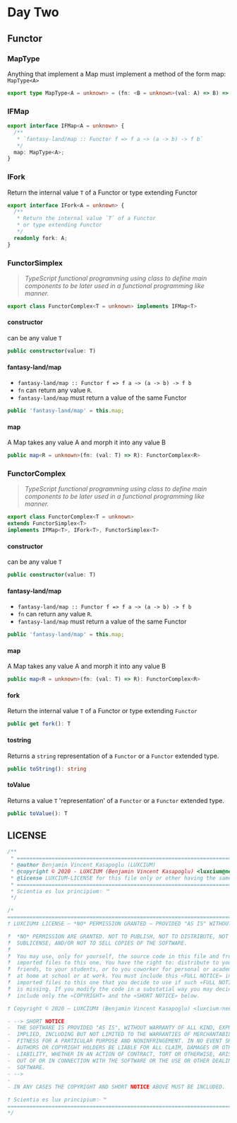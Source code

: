 # Day Two



## Functor

### MapType

Anything that implement a Map must implement a method of the form map: `MapType<A>`

```typescript
export type MapType<A = unknown> = (fn: <B = unknown>(val: A) => B) => IFMap;
```



### IFMap

```typescript
export interface IFMap<A = unknown> {
  /**
   * `fantasy-land/map :: Functor f => f a ~> (a -> b) -> f b`
   */
  map: MapType<A>;
}
```


### IFork

Return the internal value `T` of a Functor or type extending Functor

```typescript
export interface IFork<A = unknown> {
  /**
   * Return the internal value `T` of a Functor
   * or type extending Functor
   */
  readonly fork: A;
}
```


### FunctorSimplex

>*TypeScript functional programming using class to define main components to be later used in a functional programming like manner.*

```typescript
export class FunctorComplex<T = unknown> implements IFMap<T>
```

#### constructor

can be any value `T`

```typescript
public constructor(value: T)
```

#### fantasy-land/map

  + `fantasy-land/map :: Functor f => f a ~> (a -> b) -> f b`
  + `fn` can return any value `R`.
  + `fantasy-land/map` must return a value of the same Functor

```typescript
public 'fantasy-land/map' = this.map;
```

#### map

A Map takes any value A and morph it into any value B

```typescript
public map<R = unknown>(fn: (val: T) => R): FunctorComplex<R>
```

### FunctorComplex

>*TypeScript functional programming using class to define main components to be later used in a functional programming like manner.*

```typescript
export class FunctorComplex<T = unknown>
extends FunctorSimplex<T>
implements IFMap<T>, IFork<T>, FunctorSimplex<T>
```

#### constructor

can be any value `T`

```typescript
public constructor(value: T)
```

#### fantasy-land/map

  + `fantasy-land/map :: Functor f => f a ~> (a -> b) -> f b`
  + `fn` can return any value `R`.
  + `fantasy-land/map` must return a value of the same Functor

```typescript
public 'fantasy-land/map' = this.map;
```

#### map

A Map takes any value A and morph it into any value B

```typescript
public map<R = unknown>(fn: (val: T) => R): FunctorComplex<R>
```

####  fork

Return the internal value `T` of a Functor or type extending `Functor`

```typescript
public get fork(): T
```

#### tostring

Returns a `string` representation of a `Functor` or a `Functor` extended type.

```typescript
public toString(): string
```

#### toValue

Returns a value `T` 'representation' of a `Functor` or a `Functor` extended type.

```typescript
public toValue(): T
```
## LICENSE
```typescript
/**
 * =============================================================================≈
 * @author Benjamin Vincent Kasapoglu (LUXCIUM)
 * @copyright © 2020 - LUXCIUM (Benjamin Vincent Kasapoglu) <luxcium@neb401.com>
 * @license LUXCIUM-LICENSE for this file only or other having the same mention
 * =============================================================================≈
 * Scientia es lux principium✨ ™
 */

/*
================================================================================≈
† LUXCIUM‡ LICENSE — *NO* PERMISSION GRANTED — PROVIDED "AS IS" WITHOUT WARRANTY

‽  *NO* PERMISSION ARE GRANTED. NOT TO PUBLISH, NOT TO DISTRIBUTE, NOT TO
‽  SUBLICENSE, AND/OR NOT TO SELL COPIES OF THE SOFTWARE.
‽
‽  You may use, only for yourself, the source code in this file and from
‽  imported files to this one. You have the right to: distribute to your
‽  friends, to your students, or to you coworker for personal or academic use
‽  at home at school or at work. You must include this «FULL NOTICE» in each
‽  imported files to this one that you decide to use if such «FULL NOTICE»
‽  is missing. If you modify the code in a substatial way you may decide to
‽  include only the «COPYRIGHT» and the «SHORT NOTICE» below.

† Copyright © 2020 — LUXCIUM‡ (Benjamin Vincent Kasapoglu) <luxcium⸓neb401.com>

- --> SHORT NOTICE
-  THE SOFTWARE IS PROVIDED "AS IS", WITHOUT WARRANTY OF ALL KIND, EXPRESS OR
-  IMPLIED, INCLUDING BUT NOT LIMITED TO THE WARRANTIES OF MERCHANTABILITY,
-  FITNESS FOR A PARTICULAR PURPOSE AND NONINFRINGEMENT. IN NO EVENT SHALL THE
-  AUTHORS OR COPYRIGHT HOLDERS BE LIABLE FOR ALL CLAIM, DAMAGES OR OTHER
-  LIABILITY, WHETHER IN AN ACTION OF CONTRACT, TORT OR OTHERWISE, ARISING FROM,
-  OUT OF OR IN CONNECTION WITH THE SOFTWARE OR THE USE OR OTHER DEALINGS IN THE
-  SOFTWARE.
- -->
-
- IN ANY CASES THE COPYRIGHT AND SHORT NOTICE ABOVE MUST BE INCLUDED.

† Scientia es lux principium✨ ™
================================================================================≈
*/
```
